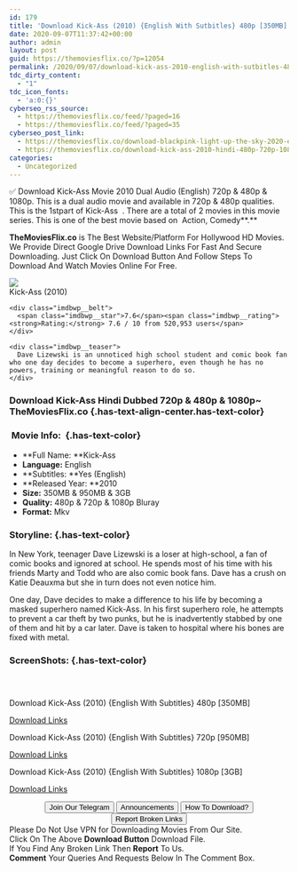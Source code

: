 ```yaml
---
id: 179
title: 'Download Kick-Ass (2010) {English With Sutbitles} 480p [350MB] || 720p [950MB] || 1080p [3GB]'
date: 2020-09-07T11:37:42+00:00
author: admin
layout: post
guid: https://themoviesflix.co/?p=12054
permalink: /2020/09/07/download-kick-ass-2010-english-with-sutbitles-480p-350mb-720p-950mb-1080p-3gb/
tdc_dirty_content:
  - "1"
tdc_icon_fonts:
  - 'a:0:{}'
cyberseo_rss_source:
  - https://themoviesflix.co/feed/?paged=16
  - https://themoviesflix.co/feed/?paged=35
cyberseo_post_link:
  - https://themoviesflix.co/download-blackpink-light-up-the-sky-2020-english-480p-720p-1080p/
  - https://themoviesflix.co/download-kick-ass-2010-hindi-480p-720p-1080p/
categories:
  - Uncategorized
---
```

✅ Download Kick-Ass&nbsp;Movie&nbsp;2010 Dual Audio (English)&nbsp;720p&nbsp;&&nbsp;480p&nbsp;& 1080p. This is&nbsp;a&nbsp;dual audio&nbsp;movie and available in&nbsp;720p&nbsp;&&nbsp;480p&nbsp;qualities. This is the&nbsp;1stpart of&nbsp;Kick-Ass&nbsp; .&nbsp;There are a total of&nbsp;2&nbsp;movies in this movie series. This is one of the best movie based on &nbsp;Action, Comedy**.**

**TheMoviesFlix.co**&nbsp;is The Best Website/Platform For Hollywood HD Movies. We Provide Direct Google Drive Download Links For Fast And Secure Downloading. Just Click On Download Button And Follow Steps To Download And Watch Movies Online For Free.

<div class="imdbwp imdbwp--movie dark">
  <div class="imdbwp__thumb">
    <a class="imdbwp__link" target="_blank" title="Kick-Ass" href="https://www.imdb.com/title/tt1250777/" rel="nofollow noopener noreferrer"><img class="imdbwp__img" src="https://m.media-amazon.com/images/M/MV5BMTMzNzEzMDYxM15BMl5BanBnXkFtZTcwMTc0NTMxMw@@._V1_SX300.jpg" /></a>
  </div>
  
  <div class="imdbwp__content">
    <div class="imdbwp__header">
      <span class="imdbwp__title">Kick-Ass</span> (2010)
    </div>
    
    <div class="imdbwp__belt">
      <span class="imdbwp__star">7.6</span><span class="imdbwp__rating"><strong>Rating:</strong> 7.6 / 10 from 520,953 users</span>
    </div>
    
    <div class="imdbwp__teaser">
      Dave Lizewski is an unnoticed high school student and comic book fan who one day decides to become a superhero, even though he has no powers, training or meaningful reason to do so.
    </div>
  </div>
</div>

### Download Kick-Ass Hindi&nbsp;Dubbed 720p & 480p & 1080p~ TheMoviesFlix.co {.has-text-align-center.has-text-color}

### &nbsp;Movie Info:&nbsp; {.has-text-color}

  * **Full Name:&nbsp;**Kick-Ass
  * **Language:**&nbsp;English
  * **Subtitles:&nbsp;**Yes (English)
  * **Released Year:&nbsp;**2010
  * **Size:**&nbsp;350MB & 950MB & 3GB
  * **Quality:**&nbsp;480p & 720p & 1080p Bluray
  * **Format:**&nbsp;Mkv

### Storyline: {.has-text-color}

In New York, teenager Dave Lizewski is a loser at high-school, a fan of comic books and ignored at school. He spends most of his time with his friends Marty and Todd who are also comic book fans. Dave has a crush on Katie Deauxma but she in turn does not even notice him.

One day, Dave decides to make a difference to his life by becoming a masked superhero named Kick-Ass. In his first superhero role, he attempts to prevent a car theft by two punks, but he is inadvertently stabbed by one of them and hit by a car later. Dave is taken to hospital where his bones are fixed with metal.

### ScreenShots: {.has-text-color}

<div class="wp-block-image">
  <figure class="aligncenter"><img src="https://i.imgur.com/ewh6BZZ.png" alt /></figure>
</div>

<div class="wp-block-image">
  <figure class="aligncenter"><img src="https://i.imgur.com/cAU3xws.jpg" alt /></figure>
</div>

<div class="wp-block-image">
  <figure class="aligncenter"><img src="https://i.imgur.com/p5eOTG3.jpg" alt /></figure>
</div>

<p class="has-text-align-center has-text-color has-medium-font-size">
  Download Kick-Ass (2010) {English With Subtitles} 480p [350MB]
</p>

<span class="mb-center maxbutton-3-center"><span class="maxbutton-3-container mb-container"><a class="maxbutton-3 maxbutton maxbutton-post-button" target="_blank" rel="nofollow noopener noreferrer" href="https://coinquint.com/a10658/"><span class="mb-text">Download Links</span></a></span></span>

<p class="has-text-align-center has-text-color has-medium-font-size">
  Download Kick-Ass (2010) {English With Subtitles} 720p [950MB]
</p>

<span class="mb-center maxbutton-3-center"><span class="maxbutton-3-container mb-container"><a class="maxbutton-3 maxbutton maxbutton-post-button" target="_blank" rel="nofollow noopener noreferrer" href="https://coinquint.com/a10660/"><span class="mb-text">Download Links</span></a></span></span>

<p class="has-text-align-center has-text-color has-medium-font-size">
  Download Kick-Ass (2010) {English With Subtitles} 1080p [3GB]
</p>

<span class="mb-center maxbutton-3-center"><span class="maxbutton-3-container mb-container"><a class="maxbutton-3 maxbutton maxbutton-post-button" target="_blank" rel="nofollow noopener noreferrer" href="https://coinquint.com/a10662/"><span class="mb-text">Download Links</span></a></span></span>

<center>
</center>

<center>
  <a href="https://t.me/themoviesflixcom" target="_blank" data-wpel-link="external" rel="nofollow external noopener noreferrer"><button class="button button5">Join Our Telegram</button></a> <a href="https://themoviesflix.co/download-kick-ass-2010-hindi-480p-720p-1080p/#" target="_blank" data-wpel-link="external" rel="nofollow external noopener noreferrer"><button class="button button5">Announcements</button></a> <a href="https://themoviesflix.com/how-to-download/" target="_blank" data-wpel-link="external" rel="nofollow external noopener noreferrer"><button class="button button5">How To Download?</button></a> <a href="https://themoviesflix.co/download-kick-ass-2010-hindi-480p-720p-1080p/#" target="_blank" data-wpel-link="external" rel="nofollow external noopener noreferrer"><button class="button button5">Report Broken Links</button></a>
</center>

<div class="alert alert-danger">
  Please Do Not Use VPN for Downloading Movies From Our Site.
</div>

<div class="alert alert-success">
  Click On The Above <strong>Download Button</strong> Download File.
</div>

<div class="alert alert-warning">
  If You Find Any Broken Link Then <strong>Report</strong> To Us.
</div>

<div class="alert alert-info">
  <strong>Comment</strong> Your Queries And Requests Below In The Comment Box.
</div>